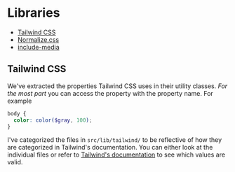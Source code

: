 # Libraries

- [Tailwind CSS](https://tailwindcss.com/)
- [Normalize.css](https://necolas.github.io/normalize.css/)
- [include-media](https://github.com/eduardoboucas/include-media)

## Tailwind CSS

We've extracted the properties Tailwind CSS uses in their utility classes. _For the most part_ you can access the property with the property name. For example

```scss
body {
  color: color($gray, 100);
}
```

I've categorized the files in `src/lib/tailwind/` to be reflective of how they are categorized in Tailwind's documentation. You can either look at the individual files or refer to [Tailwind's documentation](https://tailwindcss.com/) to see which values are valid.
